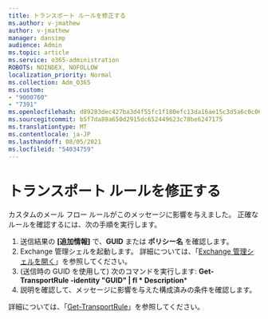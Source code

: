 ```yaml
---
title: トランスポート ルールを修正する
ms.author: v-jmathew
author: v-jmathew
manager: dansimp
audience: Admin
ms.topic: article
ms.service: o365-administration
ROBOTS: NOINDEX, NOFOLLOW
localization_priority: Normal
ms.collection: Adm_O365
ms.custom:
- "9000760"
- "7391"
ms.openlocfilehash: d89283dec427ba3d4f55fc1f180efc13da16ae15c3d5a6c0c06a696faa6df7f8
ms.sourcegitcommit: b5f7da89a650d2915dc652449623c78be6247175
ms.translationtype: MT
ms.contentlocale: ja-JP
ms.lasthandoff: 08/05/2021
ms.locfileid: "54034759"
---
```

# <a name="fix-transport-rules"></a>トランスポート ルールを修正する

カスタムのメール フロー ルールがこのメッセージに影響を与えました。 正確なルールを確認するには、次の手順を実行します。

1. 送信結果の **[追加情報]** で、**GUID** または **ポリシー名** を確認します。
2. Exchange 管理シェルを起動します。 詳細については、「[Exchange 管理シェルを開く](https://go.microsoft.com/fwlink/?linkid=2101432)」を参照してください。
3. (送信時の GUID を使用して) 次のコマンドを実行します: **Get-TransportRule -identity "GUID" | fl * Description***
4. 説明を確認して、メッセージに影響を与えた構成済みの条件を確認します。

詳細については、「[Get-TransportRule](https://go.microsoft.com/fwlink/?linkid=2101523)」を参照してください。
